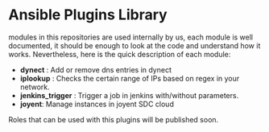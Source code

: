 Ansible Plugins Library
===
modules in this repositories are used internally by us, each module is well documented, it should be enough to look at the code and understand how it works. Nevertheless, here is the quick description of each module:

* **dynect** : Add or remove dns entries in dynect
* **iplookup** : Checks the certain range of IPs based on regex in your network. 
* **jenkins_trigger** : Trigger a job in jenkins with/without parameters. 
* **joyent**: Manage instances in joyent SDC cloud


Roles that can be used with this plugins will be published soon.